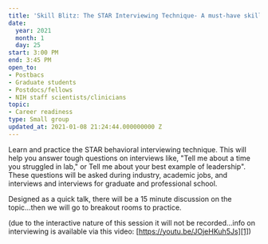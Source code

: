 ```yaml
---
title: 'Skill Blitz: The STAR Interviewing Technique- A must-have skill for scientists'
date:
  year: 2021
  month: 1
  day: 25
start: 3:00 PM
end: 3:45 PM
open_to:
- Postbacs
- Graduate students
- Postdocs/fellows
- NIH staff scientists/clinicians
topic:
- Career readiness
type: Small group
updated_at: 2021-01-08 21:24:44.000000000 Z
---
```

Learn and practice the STAR behavioral interviewing technique. This will
help you answer tough questions on interviews like, \"Tell me about a
time you struggled in lab,\" or Tell me about your best example of
leadership\". These questions will be asked during industry, academic
jobs, and interviews and interviews for graduate and professional
school.

Designed as a quick talk, there will be a 15 minute discussion on the
topic...then we will go to breakout rooms to practice. 

(due to the interactive nature of this session it will not be
recorded...info on interviewing is available via this video:
[https://youtu.be/JOjeHKuh5Js][1])

 



[1]: https://youtu.be/JOjeHKuh5Js
